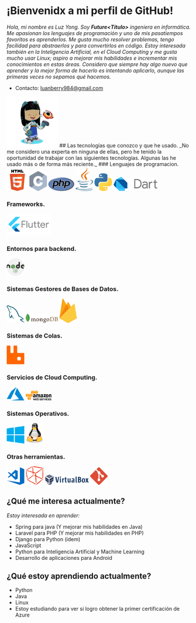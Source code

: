 # ¡Bienvenidx a mi perfil de GitHub!
_Hola, mi nombre es Luz Yong._
_Soy **Future<Título>** ingeniera en informática. Me apasionan los lenguajes de programación y uno de mis pasatiempos favoritos es aprenderlos._
_Me gusta mucho resolver problemas, tengo facilidad para abstraerlos y para convertirlos en código._
_Estoy interesada también en la Inteligencia Artificial, en el Cloud Computing y me gusta mucho usar Linux; aspiro a mejorar mis habilidades e incrementar mis conocimientos en estas áreas._
_Considero que siempre hay algo nuevo que aprender y la mejor forma de hacerlo es intentando aplicarlo, aunque las primeras veces no sepamos qué hacemos._
- Contacto: luanberry984@gmail.com
<img src="https://github.com/luzyong/luzyong/blob/main/E-KbtuHXsAAozlJ.jpg" width="140">
## Las tecnologías que conozco y que he usado.
_No me considero una experta en ninguna de ellas, pero he tenido la oportunidad de trabajar con las siguientes tecnologías. Algunas las he usado más o de forma más reciente._
### Lenguajes de programacion.
<img src="https://github.com/luzyong/luzyong/blob/main/html5-with-wordmark-color.svg" width="58"> <img src="https://github.com/luzyong/luzyong/blob/main/c-programming-language-seeklogo.com.svg" width="48"> 
<img src="https://github.com/luzyong/luzyong/blob/main/php-seeklogo.com.svg" width="70">
<img src="https://github.com/luzyong/luzyong/blob/main/java-seeklogo.com.svg" width="48">
<img src="https://github.com/luzyong/luzyong/blob/main/python-seeklogo.com.svg" width="48">
<img src="https://github.com/luzyong/luzyong/blob/main/dart-programming-language-seeklogo.com.svg" width="120">

### Frameworks.
<img src="https://github.com/luzyong/luzyong/blob/main/flutter-seeklogo.com.svg" width="120">

### Entornos para backend.
<img src="https://github.com/luzyong/luzyong/blob/main/nodejs-seeklogo.com.svg" width="48">

### Sistemas Gestores de Bases de Datos.
<img src="https://github.com/luzyong/luzyong/blob/main/mysql-seeklogo.com.svg" width="48"> <img src="https://github.com/luzyong/luzyong/blob/main/mongodb-seeklogo.com.svg" width="88">
<img src="https://github.com/luzyong/luzyong/blob/main/firebase-seeklogo.com.svg" width="48">

### Sistemas de Colas.
<img src="https://github.com/luzyong/luzyong/blob/main/rabbitmq-seeklogo.com.svg" width="48">

### Servicios de Cloud Computing.
<img src="https://github.com/luzyong/luzyong/blob/main/microsoft-azureicon-seeklogo.com.svg" width="48"> <img src="https://github.com/luzyong/luzyong/blob/main/aws-seeklogo.com.svg" width="70">

### Sistemas Operativos.
<img src="https://github.com/luzyong/luzyong/blob/main/windows-seeklogo.com.svg" width="48"> <img src="https://github.com/luzyong/luzyong/blob/main/tux-seeklogo.com.svg" width="48">

### Otras herramientas.
<img src="https://github.com/luzyong/luzyong/blob/main/visual-studio-code-seeklogo.com.svg" width="48"> <img src="https://github.com/luzyong/luzyong/blob/main/netbeans-seeklogo.com.svg" width="48">
<img src="https://github.com/luzyong/luzyong/blob/main/virtual-box-seeklogo.com.svg" width="120"> <img src="https://github.com/luzyong/luzyong/blob/main/git-seeklogo.com.svg" width="48">


## ¿Qué me interesa actualmente?
_Estoy interesada en aprender:_
- Spring para java (Y mejorar mis habilidades en Java)
- Laravel para PHP (Y mejorar mis habilidades en PHP)
- Django para Python (ídem)
- JavaScript
- Python para Inteligencia Artificial y Machine Learning
- Desarrollo de aplicaciones para Android

## ¿Qué estoy aprendiendo actualmente?
- Python
- Java
- Linux
- Estoy estudiando para ver si logro obtener la primer certificación de Azure



<!---
luzyong/luzyong is a ✨ special ✨ repository because its `README.md` (this file) appears on your GitHub profile.
You can click the Preview link to take a look at your changes.
--->
